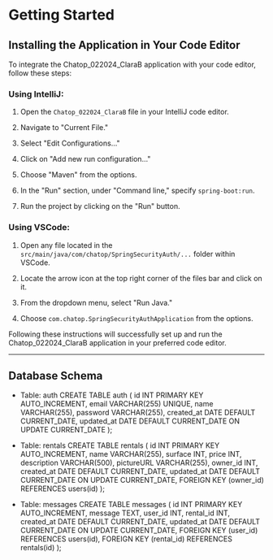 # Getting Started

## Installing the Application in Your Code Editor

To integrate the Chatop_022024_ClaraB application with your code editor, follow these steps:

### Using IntelliJ:

1. Open the `Chatop_022024_ClaraB` file in your IntelliJ code editor.

2. Navigate to "Current File."

3. Select "Edit Configurations..."

4. Click on "Add new run configuration..."

5. Choose "Maven" from the options.

6. In the "Run" section, under "Command line," specify `spring-boot:run`.

7. Run the project by clicking on the "Run" button.

### Using VSCode:

1. Open any file located in the `src/main/java/com/chatop/SpringSecurityAuth/...` folder within VSCode.

2. Locate the arrow icon at the top right corner of the files bar and click on it.

3. From the dropdown menu, select "Run Java."

4. Choose `com.chatop.SpringSecurityAuthApplication` from the options.

Following these instructions will successfully set up and run the Chatop_022024_ClaraB application in your preferred code editor.

---

## Database Schema

* Table: auth
CREATE TABLE auth (
    id INT PRIMARY KEY AUTO_INCREMENT,
    email VARCHAR(255) UNIQUE,
    name VARCHAR(255),
    password VARCHAR(255),
    created_at DATE DEFAULT CURRENT_DATE,
    updated_at DATE DEFAULT CURRENT_DATE ON UPDATE CURRENT_DATE
);

* Table: rentals
CREATE TABLE rentals (
    id INT PRIMARY KEY AUTO_INCREMENT,
    name VARCHAR(255),
    surface INT,
    price INT,
    description VARCHAR(500),
    pictureURL VARCHAR(255),
    owner_id INT,
    created_at DATE DEFAULT CURRENT_DATE,
    updated_at DATE DEFAULT CURRENT_DATE ON UPDATE CURRENT_DATE,
    FOREIGN KEY (owner_id) REFERENCES users(id)
);

* Table: messages
CREATE TABLE messages (
    id INT PRIMARY KEY AUTO_INCREMENT,
    message TEXT,
    user_id INT,
    rental_id INT,
    created_at DATE DEFAULT CURRENT_DATE,
    updated_at DATE DEFAULT CURRENT_DATE ON UPDATE CURRENT_DATE,
    FOREIGN KEY (user_id) REFERENCES users(id),
    FOREIGN KEY (rental_id) REFERENCES rentals(id)
);
